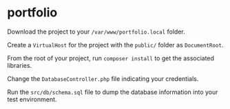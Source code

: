 # portfolio

Download the project to your `/var/www/portfolio.local` folder.

Create a `VirtualHost` for the project with the `public/` folder as `DocumentRoot`.

From the root of your project, run `composer install` to get the associated libraries.

Change the `DatabaseController.php` file indicating your credentials.

Run the `src/db/schema.sql` file to dump the database information into your test environment.